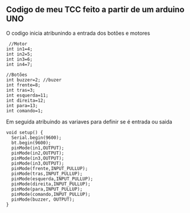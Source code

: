 ## Codigo de meu TCC feito a partir de um arduino UNO

O codigo inicia atribunindo a entrada dos botões e motores

```
 //Motor
int in1=4; 
int in2=5;
int in3=6;
int in4=7;

//Botões
int buzzer=2; //buzer 
int frente=8;
int tras=3;
int esquerda=11;
int direita=12;
int para=13;
int comando=1;
```

Em seguida atribuindo as variaves para definir se é entrada ou saida

```
void setup() {
  Serial.begin(9600);
  bt.begin(9600);
  pinMode(in1,OUTPUT);
  pinMode(in2,OUTPUT);
  pinMode(in3,OUTPUT);
  pinMode(in3,OUTPUT);
  pinMode(frente,INPUT_PULLUP);
  pinMode(tras,INPUT_PULLUP);
  pinMode(esquerda,INPUT_PULLUP);
  pinMode(direita,INPUT_PULLUP);
  pinMode(para,INPUT_PULLUP);
  pinMode(comando,INPUT_PULLUP);
  pinMode(buzzer, OUTPUT); 
}
```
